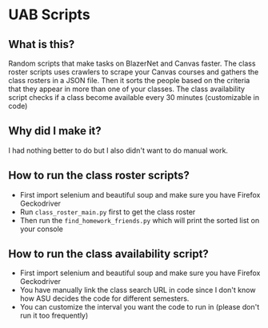 # UAB Scripts
## What is this?
Random scripts that make tasks on BlazerNet and Canvas faster. The class roster scripts uses crawlers to scrape your Canvas courses and gathers the class rosters in a JSON file.
Then it sorts the people based on the criteria that they appear in more than one of your classes. The class availability script checks if a class become available every 30 minutes (customizable in code)
## Why did I make it?
I had nothing better to do but I also didn't want to do manual work.
## How to run the class roster scripts?
- First import selenium and beautiful soup and make sure you have Firefox Geckodriver
- Run ``` class_roster_main.py ``` first to get the class roster
- Then run the ``` find_homework_friends.py ``` which will print the sorted list on your console

## How to run the class availability script?
- First import selenium and beautiful soup and make sure you have Firefox Geckodriver
- You have manually link the class search URL in code since I don't know how ASU decides the code for different semesters.
- You can customize the interval you want the code to run in (please don't run it too frequently)